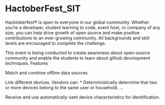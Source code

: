 # HactoberFest_SIT
Hacktoberfest® is open to everyone in our global community. Whether you’re a developer, student learning to code, event host, or company of any size, you can help drive growth of open source and make positive contributions to an ever-growing community. All backgrounds and skill levels are encouraged to complete the challenge. 

This event is being conducted to create awareness about open-source community and enable the students to learn about github devolopment techniques.
Features

Match and combine offline data sources.

Link different devices. Vendors can: * Deterministically determine that two or more devices belong to the same user or household. ...

Receive and use automatically-sent device characteristics for identification.

